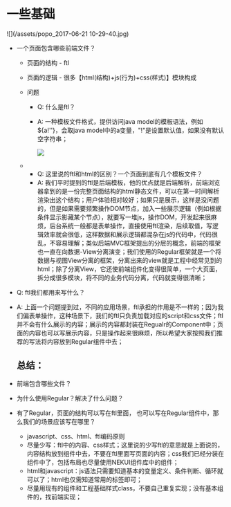 # 一些基础

![](/assets/popo_2017-06-21  10-29-40.jpg)

* 一个页面包含哪些前端文件？

  * 页面的结构 - ftl
  * 页面的逻辑 - 很多【html\(结构\)+js\(行为\)+css\(样式\)】模块构成
  * 问题

    * Q: 什么是ftl？
    * A: 一种模板文件格式，提供访问java model的模板语法，例如${a!''}，会取java model中的a变量，"!"是设置默认值，如果没有默认空字符串；

      ![](http://freemarker.org/images/overview.png)

  * * Q: 这里说的ftl和html的区别？一个页面到底有几个模板文件？
    * A: 我们平时提到的ftl是后端模板，他的优点就是后端解析，前端浏览器拿到的是一份完整页面结构的html静态文件，可以在第一时间解析渲染出这个结构；用户体验相对较好；如果只是展示，这样是没问题的，但是如果需要频繁操作DOM节点，加入一些展示逻辑（例如根据条件显示影藏某个节点），就要写一堆js，操作DOM，开发起来很麻烦，后台系统一般都是表单操作，直接使用ftl渲染，后续取值，写逻辑效率就会很低，这样数据和展示逻辑都混杂在js的代码中，代码很乱，不容易理解；类似后端MVC框架提出的分层的概念，前端的框架也一直在向数据-View分离演变；我们使用的Regular框架就是一个将数据与视图View分离的框架，分离出来的view就是工程中经常见到的html；除了分离View，它还使前端组件化变得很简单，一个大页面，拆分成很多模块，将不同的业务代码分离，代码就变得很清晰；

* Q: ftl我们都用来写什么？

* A: 上面一个问题提到过，不同的应用场景，ftl承担的作用是不一样的；因为我们偏表单操作，这种场景下，我们的ftl只负责加载对应的script和css文件；ftl并不会有什么展示的内容；展示的内容都封装在Regualr的Component中；页面的内容也可以写展示内容，只是操作起来很麻烦，所以希望大家按照我们推荐的写法将内容放到Regular组件中去；

  ## 总结：

* 前端包含哪些文件？

* 为什么使用Regular？解决了什么问题？

* 有了Regular，页面的结构可以写在ftl里面， 也可以写在Regular组件中，那么我们的场景应该写在哪里？
  * javascript、css、html、ftl编码原则
  * 尽量少写：ftl中的内容、css样式；这里说的少写ftl的意思就是上面说的，内容结构放到组件中去，不要在ftl里面写页面的内容；css我们已经分装在组件中了，包括布局也尽量使用NEKUI组件库中的组件；
  * html和javascript：js语法只需要知道基本的变量定义、条件判断、循环就可以了；html也仅需知道常用的标签即可；
  * 尽量用现有的组件和工程基础样式class，不要自己重复实现；没有基本组件的，找前端实现；




